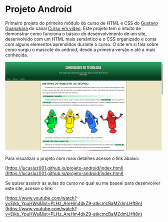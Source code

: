 # Projeto Android

Primeiro projeto do primeiro módulo do curso de HTML e CSS do [Gustavo Guanabara](https://github.com/gustavoguanabara) do canal [Curso em vídeo](https://www.youtube.com/c/CursoemV%C3%ADdeo). Este projeto tem o intuito de demonstrar como funciona o básico do desenvolvimento de um site, desenvolvido com um HTML mais semântico e o CSS organizado e conta com alguns elementos aprendidos durante o curso. O site em si fala sobre como surgiu o mascote do android, desde a primeira versão e até a mais conhecida.

![Imagem](android.png)

<p>Para visualizar o projeto com mais detalhes acesse o link abaixo:</p>

[https://lucasluz001.github.io/projeto-android/index.html](https://lucasluz001.github.io/projeto-android/index.html)

<p>Se quiser assistir as aulas do curso no qual eu me baseei para desenvolver este site, acesse o link:</p>

[https://www.youtube.com/watch?v=Ejkb_YpuHWs&list=PLHz_AreHm4dkZ9-atkcmcBaMZdmLHft8n](https://www.youtube.com/watch?v=Ejkb_YpuHWs&list=PLHz_AreHm4dkZ9-atkcmcBaMZdmLHft8n)